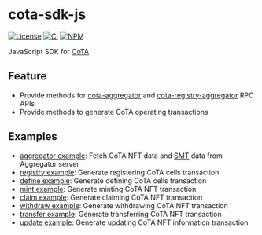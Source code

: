 # cota-sdk-js

[![License](https://img.shields.io/badge/license-MIT-green)](https://github.com/nervina-labs/cota-sdk-js/blob/develop/LICENSE)
[![CI](https://github.com/nervina-labs/cota-sdk-js/actions/workflows/build.yml/badge.svg?branch=develop)](https://github.com/nervina-labs/cota-sdk-js/actions)
[![NPM](https://img.shields.io/npm/v/@nervina-labs/cota-sdk/latest.svg)](https://www.npmjs.com/package/@nervina-labs/cota-sdk)

JavaScript SDK for [CoTA](https://talk.nervos.org/t/rfc-cota-a-compact-token-aggregator-standard-for-extremely-low-cost-nfts-and-fts/6338).

## Feature

- Provide methods for [cota-aggregator](https://github.com/nervina-labs/cota-aggregator) and [cota-registry-aggregator](https://github.com/nervina-labs/cota-registry-aggregator) RPC APIs
- Provide methods to generate CoTA operating transactions

## Examples

- [aggregator example](https://github.com/nervina-labs/cota-sdk-js/blob/develop/example/aggregator.ts): Fetch CoTA NFT data and [SMT](https://github.com/nervosnetwork/sparse-merkle-tree) data from Aggregator server
- [registry example](https://github.com/nervina-labs/cota-sdk-js/blob/develop/example/define.ts): Generate registering CoTA cells transaction
- [define example](https://github.com/nervina-labs/cota-sdk-js/blob/develop/example/define.ts): Generate defining CoTA cells transaction
- [mint example](https://github.com/nervina-labs/cota-sdk-js/blob/develop/example/mint.ts): Generate minting CoTA NFT transaction
- [claim example](https://github.com/nervina-labs/cota-sdk-js/blob/develop/example/claim.ts): Generate claiming CoTA NFT transaction
- [withdraw example](https://github.com/nervina-labs/cota-sdk-js/blob/develop/example/withdraw.ts): Generate withdrawing CoTA NFT transaction
- [transfer example](https://github.com/nervina-labs/cota-sdk-js/blob/develop/example/transfer.ts): Generate transferring CoTA NFT transaction
- [update example](https://github.com/nervina-labs/cota-sdk-js/blob/develop/example/update.ts): Generate updating CoTA NFT information transaction
